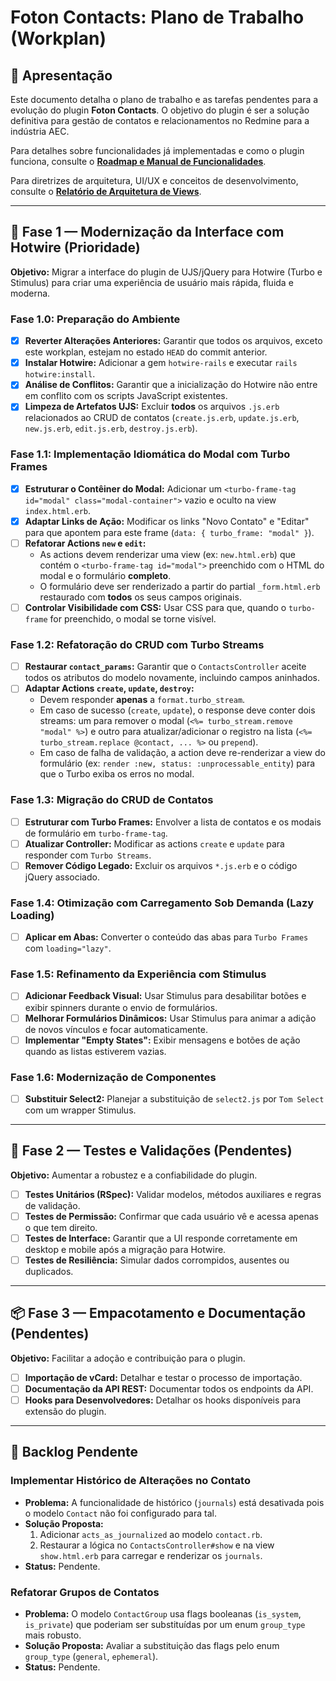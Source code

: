 # Foton Contacts: Plano de Trabalho (Workplan)

## 🧭 Apresentação

Este documento detalha o plano de trabalho e as tarefas pendentes para a evolução do plugin **Foton Contacts**. O objetivo do plugin é ser a solução definitiva para gestão de contatos e relacionamentos no Redmine para a indústria AEC.

Para detalhes sobre funcionalidades já implementadas e como o plugin funciona, consulte o **[Roadmap e Manual de Funcionalidades](ROADMAP.md)**.

Para diretrizes de arquitetura, UI/UX e conceitos de desenvolvimento, consulte o **[Relatório de Arquitetura de Views](views_architecture.md)**.

---

## 🚀 Fase 1 — Modernização da Interface com Hotwire (Prioridade)

**Objetivo:** Migrar a interface do plugin de UJS/jQuery para Hotwire (Turbo e Stimulus) para criar uma experiência de usuário mais rápida, fluida e moderna.

### Fase 1.0: Preparação do Ambiente
- [x] **Reverter Alterações Anteriores:** Garantir que todos os arquivos, exceto este workplan, estejam no estado `HEAD` do commit anterior.
- [x] **Instalar Hotwire:** Adicionar a gem `hotwire-rails` e executar `rails hotwire:install`.
- [x] **Análise de Conflitos:** Garantir que a inicialização do Hotwire não entre em conflito com os scripts JavaScript existentes.
- [x] **Limpeza de Artefatos UJS:** Excluir **todos** os arquivos `.js.erb` relacionados ao CRUD de contatos (`create.js.erb`, `update.js.erb`, `new.js.erb`, `edit.js.erb`, `destroy.js.erb`).

### Fase 1.1: Implementação Idiomática do Modal com Turbo Frames

- [x] **Estruturar o Contêiner do Modal:** Adicionar um `<turbo-frame-tag id="modal" class="modal-container">` vazio e oculto na view `index.html.erb`.
- [x] **Adaptar Links de Ação:** Modificar os links "Novo Contato" e "Editar" para que apontem para este frame (`data: { turbo_frame: "modal" }`).
- [ ] **Refatorar Actions `new` e `edit`:**
    - As actions devem renderizar uma view (ex: `new.html.erb`) que contém o `<turbo-frame-tag id="modal">` preenchido com o HTML do modal e o formulário **completo**.
    - O formulário deve ser renderizado a partir do partial `_form.html.erb` restaurado com **todos** os seus campos originais.
- [ ] **Controlar Visibilidade com CSS:** Usar CSS para que, quando o `turbo-frame` for preenchido, o modal se torne visível.

### Fase 1.2: Refatoração do CRUD com Turbo Streams

- [ ] **Restaurar `contact_params`:** Garantir que o `ContactsController` aceite todos os atributos do modelo novamente, incluindo campos aninhados.
- [ ] **Adaptar Actions `create`, `update`, `destroy`:**
    - Devem responder **apenas** a `format.turbo_stream`.
    - Em caso de sucesso (`create`, `update`), o response deve conter dois streams: um para remover o modal (`<%= turbo_stream.remove "modal" %>`) e outro para atualizar/adicionar o registro na lista (`<%= turbo_stream.replace @contact, ... %>` ou `prepend`).
    - Em caso de falha de validação, a action deve re-renderizar a view do formulário (ex: `render :new, status: :unprocessable_entity`) para que o Turbo exiba os erros no modal.

### Fase 1.3: Migração do CRUD de Contatos

- [ ] **Estruturar com Turbo Frames:** Envolver a lista de contatos e os modais de formulário em `turbo-frame-tag`.
- [ ] **Atualizar Controller:** Modificar as actions `create` e `update` para responder com `Turbo Streams`.
- [ ] **Remover Código Legado:** Excluir os arquivos `*.js.erb` e o código jQuery associado.

### Fase 1.4: Otimização com Carregamento Sob Demanda (Lazy Loading)

- [ ] **Aplicar em Abas:** Converter o conteúdo das abas para `Turbo Frames` com `loading="lazy"`.

### Fase 1.5: Refinamento da Experiência com Stimulus

- [ ] **Adicionar Feedback Visual:** Usar Stimulus para desabilitar botões e exibir spinners durante o envio de formulários.
- [ ] **Melhorar Formulários Dinâmicos:** Usar Stimulus para animar a adição de novos vínculos e focar automaticamente.
- [ ] **Implementar "Empty States":** Exibir mensagens e botões de ação quando as listas estiverem vazias.

### Fase 1.6: Modernização de Componentes

- [ ] **Substituir Select2:** Planejar a substituição de `select2.js` por `Tom Select` com um wrapper Stimulus.

---

## 🧪 Fase 2 — Testes e Validações (Pendentes)

**Objetivo:** Aumentar a robustez e a confiabilidade do plugin.

- [ ] **Testes Unitários (RSpec):** Validar modelos, métodos auxiliares e regras de validação.
- [ ] **Testes de Permissão:** Confirmar que cada usuário vê e acessa apenas o que tem direito.
- [ ] **Testes de Interface:** Garantir que a UI responde corretamente em desktop e mobile após a migração para Hotwire.
- [ ] **Testes de Resiliência:** Simular dados corrompidos, ausentes ou duplicados.

---

## 📦 Fase 3 — Empacotamento e Documentação (Pendentes)

**Objetivo:** Facilitar a adoção e contribuição para o plugin.

- [ ] **Importação de vCard:** Detalhar e testar o processo de importação.
- [ ] **Documentação da API REST:** Documentar todos os endpoints da API.
- [ ] **Hooks para Desenvolvedores:** Detalhar os hooks disponíveis para extensão do plugin.

---

## 📝 Backlog Pendente

### Implementar Histórico de Alterações no Contato

- **Problema:** A funcionalidade de histórico (`journals`) está desativada pois o modelo `Contact` não foi configurado para tal.
- **Solução Proposta:**
  1. Adicionar `acts_as_journalized` ao modelo `contact.rb`.
  2. Restaurar a lógica no `ContactsController#show` e na view `show.html.erb` para carregar e renderizar os `journals`.
- **Status:** Pendente.

### Refatorar Grupos de Contatos

- **Problema:** O modelo `ContactGroup` usa flags booleanas (`is_system`, `is_private`) que poderiam ser substituídas por um enum `group_type` mais robusto.
- **Solução Proposta:** Avaliar a substituição das flags pelo enum `group_type` (`general`, `ephemeral`).
- **Status:** Pendente.
